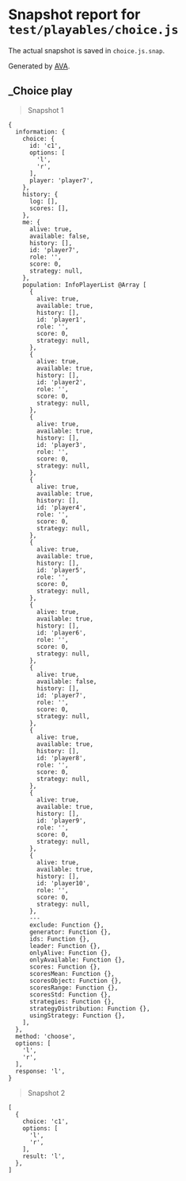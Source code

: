 # Snapshot report for `test/playables/choice.js`

The actual snapshot is saved in `choice.js.snap`.

Generated by [AVA](https://ava.li).

## _Choice play

> Snapshot 1

    {
      information: {
        choice: {
          id: 'c1',
          options: [
            'l',
            'r',
          ],
          player: 'player7',
        },
        history: {
          log: [],
          scores: [],
        },
        me: {
          alive: true,
          available: false,
          history: [],
          id: 'player7',
          role: '',
          score: 0,
          strategy: null,
        },
        population: InfoPlayerList @Array [
          {
            alive: true,
            available: true,
            history: [],
            id: 'player1',
            role: '',
            score: 0,
            strategy: null,
          },
          {
            alive: true,
            available: true,
            history: [],
            id: 'player2',
            role: '',
            score: 0,
            strategy: null,
          },
          {
            alive: true,
            available: true,
            history: [],
            id: 'player3',
            role: '',
            score: 0,
            strategy: null,
          },
          {
            alive: true,
            available: true,
            history: [],
            id: 'player4',
            role: '',
            score: 0,
            strategy: null,
          },
          {
            alive: true,
            available: true,
            history: [],
            id: 'player5',
            role: '',
            score: 0,
            strategy: null,
          },
          {
            alive: true,
            available: true,
            history: [],
            id: 'player6',
            role: '',
            score: 0,
            strategy: null,
          },
          {
            alive: true,
            available: false,
            history: [],
            id: 'player7',
            role: '',
            score: 0,
            strategy: null,
          },
          {
            alive: true,
            available: true,
            history: [],
            id: 'player8',
            role: '',
            score: 0,
            strategy: null,
          },
          {
            alive: true,
            available: true,
            history: [],
            id: 'player9',
            role: '',
            score: 0,
            strategy: null,
          },
          {
            alive: true,
            available: true,
            history: [],
            id: 'player10',
            role: '',
            score: 0,
            strategy: null,
          },
          ---
          exclude: Function {},
          generator: Function {},
          ids: Function {},
          leader: Function {},
          onlyAlive: Function {},
          onlyAvailable: Function {},
          scores: Function {},
          scoresMean: Function {},
          scoresObject: Function {},
          scoresRange: Function {},
          scoresStd: Function {},
          strategies: Function {},
          strategyDistribution: Function {},
          usingStrategy: Function {},
        ],
      },
      method: 'choose',
      options: [
        'l',
        'r',
      ],
      response: 'l',
    }

> Snapshot 2

    [
      {
        choice: 'c1',
        options: [
          'l',
          'r',
        ],
        result: 'l',
      },
    ]
